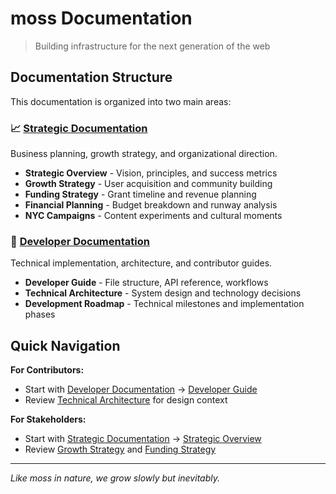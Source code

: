 # moss Documentation

> Building infrastructure for the next generation of the web

## Documentation Structure

This documentation is organized into two main areas:

### 📈 [Strategic Documentation](./strategic/)

Business planning, growth strategy, and organizational direction.

- **Strategic Overview** - Vision, principles, and success metrics
- **Growth Strategy** - User acquisition and community building
- **Funding Strategy** - Grant timeline and revenue planning
- **Financial Planning** - Budget breakdown and runway analysis
- **NYC Campaigns** - Content experiments and cultural moments

### 🔧 [Developer Documentation](./developer/)

Technical implementation, architecture, and contributor guides.

- **Developer Guide** - File structure, API reference, workflows
- **Technical Architecture** - System design and technology decisions  
- **Development Roadmap** - Technical milestones and implementation phases

## Quick Navigation

**For Contributors:**
- Start with [Developer Documentation](./developer/) → [Developer Guide](./developer/developer-guide.md)
- Review [Technical Architecture](./developer/technical-architecture.md) for design context

**For Stakeholders:**  
- Start with [Strategic Documentation](./strategic/) → [Strategic Overview](./strategic/README.md)
- Review [Growth Strategy](./strategic/growth-strategy.md) and [Funding Strategy](./strategic/funding-strategy.md)

---

_Like moss in nature, we grow slowly but inevitably._